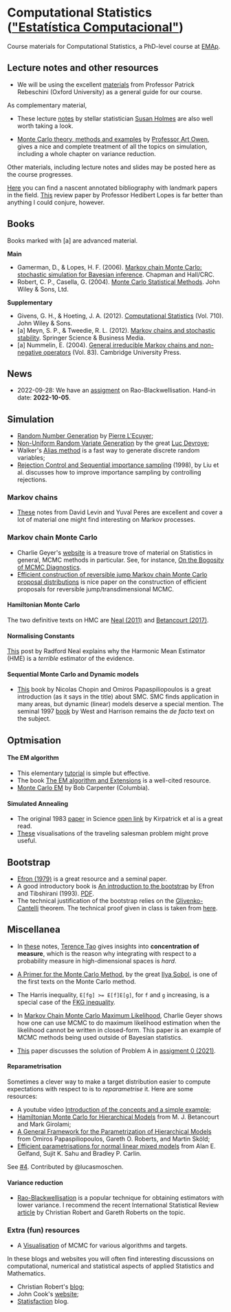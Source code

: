 # Computational Statistics (["Estatística Computacional"](https://emap.fgv.br/disciplina/doutorado/estatistica-computacional))

Course materials for Computational Statistics, a PhD-level course at [EMAp](http://emap.fgv.br/).

## Lecture notes and other resources

- We will be using the excellent [materials](http://www.stats.ox.ac.uk/~rebeschi/teaching/AdvSim/18/index.html) from Professor Patrick Rebeschini (Oxford University) as a general guide for our course. 

As complementary material,

- These lecture [notes](https://statweb.stanford.edu/~susan/courses/s227/)  by stellar statistician [Susan Holmes](https://statweb.stanford.edu/~susan/) are also well worth taking a look.

- [Monte Carlo theory, methods and examples](https://statweb.stanford.edu/~owen/mc/) by [Professor Art Owen](https://statweb.stanford.edu/~owen/), gives a nice and complete treatment of all the topics on simulation, including a whole chapter on variance reduction. 

Other materials, including lecture notes and slides may be posted here as the course progresses. 

[Here](https://github.com/maxbiostat/Computational_Statistics/blob/master/annotated_bibliography.md) you can find a nascent annotated bibliography with landmark papers in the field. 
[This](http://hedibert.org/wp-content/uploads/2021/02/MC-MCMC-references.pdf) review paper by Professor Hedibert Lopes is far better than anything I could conjure, however. 


## Books

Books marked with [a] are advanced material.

**Main**
- Gamerman, D., & Lopes, H. F. (2006). [Markov chain Monte Carlo: stochastic simulation for Bayesian inference](http://www.dme.ufrj.br/mcmc/). Chapman and Hall/CRC.
- Robert, C. P., Casella, G. (2004). [Monte Carlo Statistical Methods](https://www.researchgate.net/profile/Christian_Robert2/publication/2681158_Monte_Carlo_Statistical_Methods/links/00b49535ccaf6ccc8f000000/Monte-Carlo-Statistical-Methods.pdf). John Wiley & Sons, Ltd.

**Supplementary**
- Givens, G. H., & Hoeting, J. A. (2012). [Computational Statistics](https://www.stat.colostate.edu/computationalstatistics/) (Vol. 710). John Wiley & Sons.
- [a] Meyn, S. P., & Tweedie, R. L. (2012). [Markov chains and stochastic stability](https://www.springer.com/gp/book/9781447132691). Springer Science & Business Media.
- [a] Nummelin, E. (2004). [General irreducible Markov chains and non-negative operators](https://www.cambridge.org/core/books/general-irreducible-markov-chains-and-nonnegative-operators/0557D49C011AA90B761FC854D5C14983) (Vol. 83). Cambridge University Press.


## News

- 2022-09-28: We have an [assigment](https://github.com/maxbiostat/Computational_Statistics/blob/master/assignments/assignment_I.pdf) on Rao-Blackwellisation.
Hand-in date: **2022-10-05**.


## Simulation

- [Random Number Generation](https://www.iro.umontreal.ca/~lecuyer/myftp/papers/handstat.pdf) by [Pierre L'Ecuyer](http://www-labs.iro.umontreal.ca/~lecuyer/);
- [Non-Uniform Random Variate Generation](http://www.nrbook.com/devroye/) by the great [Luc Devroye](http://luc.devroye.org/);
-  Walker's [Alias method](https://en.wikipedia.org/wiki/Alias_method) is a fast way to generate discrete random variables;
- [Rejection Control and Sequential importance sampling](http://stat.rutgers.edu/home/rongchen/publications/98JASA_rejection-control.pdf) (1998), by Liu et al. discusses how to improve importance sampling by controlling rejections.

### Markov chains

- [These](https://pages.uoregon.edu/dlevin/MARKOV/markovmixing.pdf) notes from David Levin and Yuval Peres are excellent and cover a lot of material one might find interesting on Markov processes. 

### Markov chain Monte Carlo

- Charlie Geyer's [website](http://users.stat.umn.edu/~geyer/) is a treasure trove of material on Statistics in general, MCMC methods in particular. 
See, for instance, [On the Bogosity of MCMC Diagnostics](http://users.stat.umn.edu/~geyer/mcmc/diag.html). 
- [Efficient construction of reversible jump Markov chain Monte Carlo proposal distributions](http://www2.stat.duke.edu/~scs/Courses/Stat376/Papers/TransdimMCMC/BrooksRobertsRJ.pdf) is nice paper on the construction of efficient proposals for reversible jump/transdimensional MCMC.

#### Hamiltonian Monte Carlo

The two definitive texts on HMC are [Neal (2011)](https://arxiv.org/pdf/1206.1901.pdf) and [Betancourt (2017)](https://arxiv.org/pdf/1701.02434.pdf). 

#### Normalising Constants

[This](https://radfordneal.wordpress.com/2008/08/17/the-harmonic-mean-of-the-likelihood-worst-monte-carlo-method-ever/) post by Radford Neal explains why the Harmonic Mean Estimator (HME) is a _terrible_ estimator of the evidence.

#### Sequential Monte Carlo and Dynamic models

- [This](https://link.springer.com/book/10.1007/978-3-030-47845-2) book by Nicolas Chopin and Omiros Papaspiliopoulos is a great introduction (as it says in the title) about SMC.
SMC finds application in many areas, but dynamic (linear) models deserve a special mention. The seminal 1997 [book](https://link.springer.com/book/10.1007/b98971) by West and Harrison remains the _de facto_ text on the subject. 

## Optmisation
#### The EM algorithm 
- This elementary [tutorial](https://zhwa.github.io/tutorial-of-em-algorithm.html)  is simple but effective.
- The book [The EM algorithm and Extensions](https://books.google.com.br/books?hl=en&lr=&id=NBawzaWoWa8C&oi=fnd&pg=PR3&dq=The+EM+algorithm+and+Extensions&ots=tp68LOYAvP&sig=iCEMt5YUIMToTSESxLctWcob8VM#v=onepage&q=The%20EM%20algorithm%20and%20Extensions&f=false) is a well-cited resource.
- [Monte Carlo EM](https://github.com/bob-carpenter/case-studies/blob/master/monte-carlo-em/mcem.pdf) by Bob Carpenter (Columbia).

#### Simulated Annealing
- The original 1983 [paper](https://www.science.org/doi/10.1126/science.220.4598.671) in Science [open link](http://wexler.free.fr/library/files/kirkpatrick%20(1983)%20optimization%20by%20simulated%20annealing.pdf) by Kirpatrick et al is a great read.
- [These](https://youtu.be/NPE3zncXA5s) visualisations of the traveling salesman problem might prove useful. 

## Bootstrap

- [Efron (1979)](https://projecteuclid.org/journals/annals-of-statistics/volume-7/issue-1/Bootstrap-Methods-Another-Look-at-the-Jackknife/10.1214/aos/1176344552.full) is a great resource and a seminal paper.
- A good introductory book is [An introduction to the bootstrap](https://www.routledge.com/An-Introduction-to-the-Bootstrap/Efron-Tibshirani/p/book/9780412042317) by Efron and Tibshirani (1993). [PDF](https://cindy.informatik.uni-bremen.de/cosy/teaching/CM_2011/Eval3/pe_efron_93.pdf).
- The technical justification of the bootstrap relies on the [Glivenko-Cantelli](https://en.wikipedia.org/wiki/Glivenko%E2%80%93Cantelli_theorem) theorem. The technical proof given in class is taken from [here](http://www.ms.uky.edu/~mai/sta709/NoteGC.pdf).

## Miscellanea

- In [these](https://terrytao.wordpress.com/2010/01/03/254a-notes-1-concentration-of-measure/) notes, [Terence Tao](https://en.wikipedia.org/wiki/Terence_Tao) gives insights into **concentration of measure**, which is the reason why integrating with respect to a probability measure in high-dimensional spaces is _hard_. 

- [A Primer for the Monte Carlo Method](https://archive.org/details/APrimerForTheMonteCarloMethod), by the great [Ilya Sobol](https://en.wikipedia.org/wiki/Ilya_M._Sobol), is one of the first texts on the Monte Carlo method.

- The Harris inequality, `E[fg] >= E[f]E[g]`, for `f` and `g` increasing, is a special case of the [FKG inequality](https://en.wikipedia.org/wiki/FKG_inequality). 

- In [Markov Chain Monte Carlo Maximum Likelihood](https://www.stat.umn.edu/geyer/f05/8931/c.pdf), Charlie Geyer shows how one can use MCMC to do maximum likelihood estimation when the likelihood cannot be written in closed-form.
This paper is an example of MCMC methods being used outside of Bayesian statistics.

- [This](https://github.com/maxbiostat/Computational_Statistics/blob/master/supporting_material/1997_Dunbar_CollegeMaths.pdf) paper discusses the solution of Problem A in [assigment 0 (2021)](https://github.com/maxbiostat/Computational_Statistics/blob/master/assignments/warmup_assignment.pdf).

#### Reparametrisation

Sometimes a clever way to make a target distribution easier to compute expectations with respect to is to _reparametrise_ it. Here are some resources:

- A youtube video [Introduction of the concepts and a simple example]( https://www.youtube.com/watch?v=gSd1msFFZTw); 
- [Hamiltonian Monte Carlo for Hierarchical Models](https://arxiv.org/abs/1312.0906) from M. J. Betancourt and Mark Girolami; 
- [A General Framework for the Parametrization of Hierarchical Models](https://projecteuclid.org/journals/statistical-science/volume-22/issue-1/A-General-Framework-for-the-Parametrization-of-Hierarchical-Models/10.1214/088342307000000014.full) from Omiros Papaspiliopoulos, Gareth O. Roberts, and Martin Sköld; 
- [Efficient parametrisations for normal linear mixed models](https://www.jstor.org/stable/2337527?seq=1#metadata_info_tab_contents) from Alan E. Gelfand, Sujit K. Sahu and Bradley P. Carlin. 

See [#4](https://github.com/maxbiostat/Computational_Statistics/issues/4). Contributed by @lucasmoschen.

#### Variance reduction

- [Rao-Blackwellisation](http://www.columbia.edu/~im2131/ps/rao-black.pdf) is a popular technique for obtaining estimators with lower variance. I recommend the recent International Statistical Review [article](https://arxiv.org/abs/2101.01011) by Christian Robert and Gareth Roberts on the topic. 

### Extra (fun) resources

- A [Visualisation](https://chi-feng.github.io/mcmc-demo/app.html) of MCMC for various algorithms and targets.

In these blogs and websites you will often find interesting discussions on computational, numerical and statistical aspects of applied Statistics and Mathematics.

- Christian Robert's [blog](https://xianblog.wordpress.com/);
- John Cook's [website](https://www.johndcook.com/blog/);
- [Statisfaction](https://statisfaction.wordpress.com/) blog.
